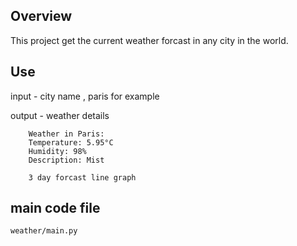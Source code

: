 ## Overview
This project get the current weather forcast in any city in the world.


## Use
 input - city name , paris for example

 output - weather details

        Weather in Paris:
        Temperature: 5.95°C
        Humidity: 98%
        Description: Mist

        3 day forcast line graph 
## main code file 
    weather/main.py